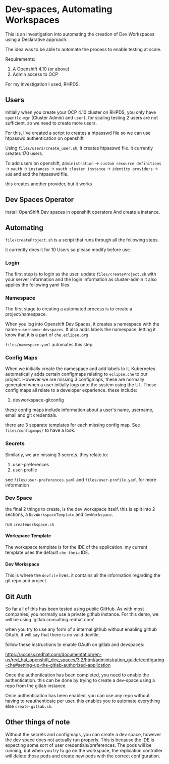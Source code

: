 # Dev-spaces, Automating Workspaces

This is an investigation into automating the creation of Dev Workspaces using a Declarative approach.

The idea was to be able to automate the process to enable testing at scale.

Requirements:
1. A Openshift 4.10 (or above)
2. Admin access to OCP

For my investigation I used, RHPDS.

## Users

Initially when you create your OCP 4.10 cluster on RHPDS, you only have `opentlc-mgr` (Cluster Admin) and `user1`, for scaling testing 2 users are not sufficient. so we need to create more users.

For this, I've created a script to creates a htpasswd file so we can use htpasswd authentication on openshift

Using `files/users/create_user.sh`, it creates htpasswd file. it currently creates 170 users. 

To add users on openshift, `Administration` -> `custom resource definitions` -> `oauth` -> `instances` -> `oauth cluster instance` -> `identity providers` -> `add` and add the htpasswd file.

this creates another provider, but it works

## Dev Spaces Operator

Install OpenShift Dev spaces in openshift operators And create a instance.

## Automating

`file/createProject.sh` is a script that runs through all the following steps.

it currently does it for 10 Users so please modify before use. 

### Login
The first step is to login as the user.
update `files/createProject.sh` with your server information and the login information as cluster-admin
it also applies the following yaml files

### Namespace
The first stage to creating a automated process is to create a project/namespace.

When you log into Openshift Dev Spaces, it creates a namespace with the name `<username>-devspaces`. It also adds labels the namespace, letting it know that it is a part of `che.eclipse.org` 

`files/namespace.yaml` automates this step. 

### Config Maps

When we initially create the namespace and add labels to it. Kubernetes automatically adds certain configmaps relating to `eclipse.che` to our project.
However we are missing 3 configmaps, these are normally generated when a user initially logs onto the system using the UI . 
These config maps all relate to a developer experience. 
these include:
1. devworkspace-gitconfig

these config maps include information about a user's name, username, email and git credentials.

there are 3 separate templates for each missing config map. See `files/configmaps/` to have a look.

### Secrets

Similarly, we are missing 3 secrets.
they relate to:
1. user-preferences
2. user-profile

see `files/user-preferences.yaml` and `files/user-profile.yaml` for more information

### Dev Space

the final 2 things to create, is the dev workspace itself.
this is split into 2 sections, a `DevWorkspaceTemplate` and `DevWorkspace`.

run `createWorkspace.sh` 

#### Workspace Template

The workspace template is for the IDE of the application. my current template uses the default `che-theia` IDE.

#### Dev Workspace

This is where the `devfile` lives. it contains all the information regarding the git repo and project. 

## Git Auth

So far all of this has been tested using public GitHub.
As with most companies, you normally use a private github instance.
For this demo, we will be using 'gitlab.consulting.redhat.com'

when you try to use any form of a internal github without enabling github OAuth, it will say that there is no valid devfile.

follow these instructions to enable OAuth on gitlab and devspaces:

https://access.redhat.com/documentation/en-us/red_hat_openshift_dev_spaces/3.2/html/administration_guide/configuring-che#setting-up-the-gitlab-authorized-application

Once the authentication has been completed, you need to enable the authentication. 
this can be done by trying to create a dev-space using a repo from the gitlab instance. 

Once authentication has been enabled, you can use any repo without having to reauthenticate per user.
this enables you to automate everything else `create-gitlab.sh`.

## Other things of note

Without the secrets and configmaps, you can create a dev space, however the dev space does not actually run properly. 
This is because the IDE is expecting some sort of user credentials/preferences. 
The pods will be running, but when you try to go on the workspace, the replication controller will delete those pods and create new pods with the correct configuration. 
 
